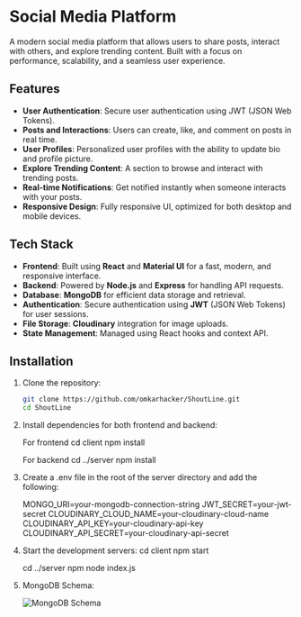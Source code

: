 # Social Media Platform

A modern social media platform that allows users to share posts, interact with others, and explore trending content. Built with a focus on performance, scalability, and a seamless user experience.

## Features

- **User Authentication**: Secure user authentication using JWT (JSON Web Tokens).
- **Posts and Interactions**: Users can create, like, and comment on posts in real time.
- **User Profiles**: Personalized user profiles with the ability to update bio and profile picture.
- **Explore Trending Content**: A section to browse and interact with trending posts.
- **Real-time Notifications**: Get notified instantly when someone interacts with your posts.
- **Responsive Design**: Fully responsive UI, optimized for both desktop and mobile devices.

## Tech Stack

- **Frontend**: Built using **React** and **Material UI** for a fast, modern, and responsive interface.
- **Backend**: Powered by **Node.js** and **Express** for handling API requests.
- **Database**: **MongoDB** for efficient data storage and retrieval.
- **Authentication**: Secure authentication using **JWT** (JSON Web Tokens) for user sessions.
- **File Storage**: **Cloudinary** integration for image uploads.
- **State Management**: Managed using React hooks and context API.

## Installation

1. Clone the repository:
   ```bash
   git clone https://github.com/omkarhacker/ShoutLine.git
   cd ShoutLine

2. Install dependencies for both frontend and backend:
   
    For frontend
      cd client
      npm install

    For backend
      cd ../server
      npm install

3. Create a .env file in the root of the server directory and add the following:
   
   MONGO_URI=your-mongodb-connection-string
   JWT_SECRET=your-jwt-secret
   CLOUDINARY_CLOUD_NAME=your-cloudinary-cloud-name
   CLOUDINARY_API_KEY=your-cloudinary-api-key
   CLOUDINARY_API_SECRET=your-cloudinary-api-secret


4. Start the development servers:
   cd client
   npm start

   cd ../server
   npm node index.js

5. MongoDB Schema:

   ![MongoDB Schema](https://github.com/omkarhacker/ShoutLine/blob/main/server/sociopedia-schema.png)

